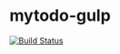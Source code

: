 # mytodo-gulp
[![Build Status](https://travis-ci.org/vronvali/mytodo-gulp.svg?branch=master)](https://travis-ci.org/vronvali/mytodo-gulp)
